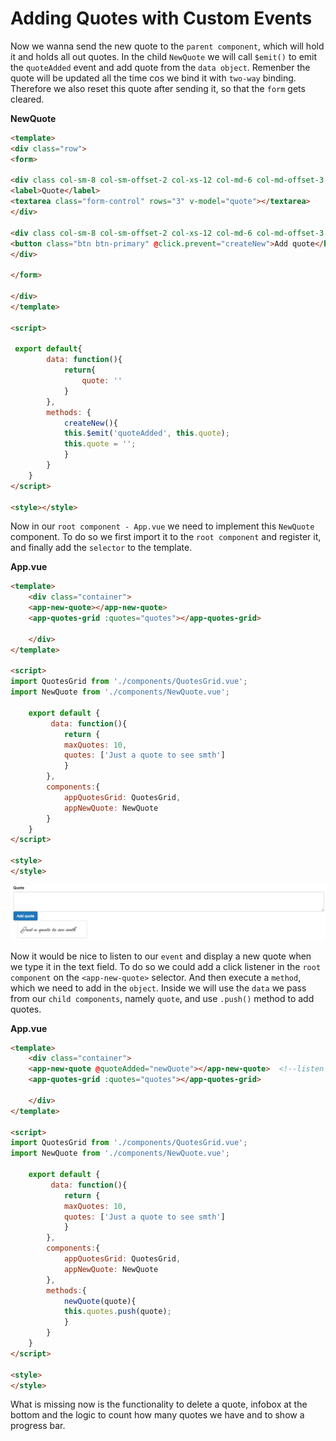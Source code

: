 # Adding Quotes with Custom Events

Now we wanna send the new quote to the `parent component`, which will hold it and holds all out quotes. In the child `NewQuote` we will call `$emit()` to emit the `quoteAdded` event and add quote from the `data object`. Remenber the quote will be updated all the time cos we bind it with `two-way` binding. Therefore we also reset this quote after sending it, so that the `form` gets cleared. 

**NewQuote**
```html
<template>
<div class="row">
<form>

<div class col-sm-8 col-sm-offset-2 col-xs-12 col-md-6 col-md-offset-3 form-group>
<label>Quote</label>
<textarea class="form-control" rows="3" v-model="quote"></textarea>
</div>

<div class col-sm-8 col-sm-offset-2 col-xs-12 col-md-6 col-md-offset-3 form-group>
<button class="btn btn-primary" @click.prevent="createNew">Add quote</button> 
</div>

</form>

</div>
</template>

<script>
 
 export default{
        data: function(){
            return{
                quote: ''
            }
        },
        methods: {
            createNew(){
            this.$emit('quoteAdded', this.quote);
            this.quote = '';
            }
        }
    }
</script>

<style></style>
```

Now in our `root component - App.vue` we need to implement this `NewQuote` component. To do so we first import it to the `root component` and register it, and finally add the `selector` to the template. 

**App.vue**

```html
<template>
    <div class="container">
    <app-new-quote></app-new-quote>
    <app-quotes-grid :quotes="quotes"></app-quotes-grid>

    </div>
</template>

<script>
import QuotesGrid from './components/QuotesGrid.vue';
import NewQuote from './components/NewQuote.vue';

    export default {
         data: function(){
            return {
            maxQuotes: 10,     
            quotes: ['Just a quote to see smth']   
            }
        },
        components:{
            appQuotesGrid: QuotesGrid,
            appNewQuote: NewQuote
        }
    }
</script>

<style>
</style>
```

![new-quote-textfield](../new-quote-textfield.png)

Now it would be nice to listen to our `event` and display a new quote when we type it in the  text field. To do so we could add a click listener in the `root component` on the `<app-new-quote>` selector. And then execute a `method`, which we need to add in the `object`. Inside we will use the `data` we pass from our `child components`, namely `quote`, and use `.push()` method to add quotes. 

**App.vue**

```html
<template>
    <div class="container">
    <app-new-quote @quoteAdded="newQuote"></app-new-quote>  <!--listen to event-->
    <app-quotes-grid :quotes="quotes"></app-quotes-grid>

    </div>
</template>

<script>
import QuotesGrid from './components/QuotesGrid.vue';
import NewQuote from './components/NewQuote.vue';

    export default {
         data: function(){
            return {
            maxQuotes: 10,     
            quotes: ['Just a quote to see smth']   
            }
        },
        components:{
            appQuotesGrid: QuotesGrid,
            appNewQuote: NewQuote
        },
        methods:{
            newQuote(quote){
            this.quotes.push(quote);
            }
        }
    }
</script>

<style>
</style>
```

What is missing now is the functionality to delete a quote, infobox at the bottom and the logic to count how many quotes we have and to show a progress bar. 